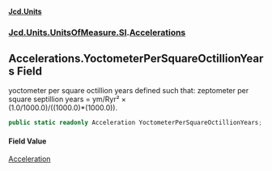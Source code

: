 #### [Jcd.Units](index.md 'index')
### [Jcd.Units.UnitsOfMeasure.SI](Jcd.Units.UnitsOfMeasure.SI.md 'Jcd.Units.UnitsOfMeasure.SI').[Accelerations](Accelerations.md 'Jcd.Units.UnitsOfMeasure.SI.Accelerations')

## Accelerations.YoctometerPerSquareOctillionYears Field

yoctometer per square octillion years defined such that: zeptometer per square septillion years = ym/Ryr² ×  
(1.0/1000.0)/((1000.0)*(1000.0)).

```csharp
public static readonly Acceleration YoctometerPerSquareOctillionYears;
```

#### Field Value
[Acceleration](Acceleration.md 'Jcd.Units.UnitTypes.Acceleration')